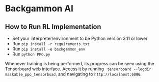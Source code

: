 # Backgammon AI

## How to Run RL Implementation

- Set your interpreter/environment to be Python version 3.11 or lower
- Run `pip install -r requirements.txt`
- Run `pip install -e backgammon_env`
- Run `python PPO.py`

Whenever training is being performed, its progress can be seen using the Tensorboard web interface. Access it by running ` tensorboard --logdir maskable_ppo_tensorboad`, and navigating to `http://localhost:6006`.